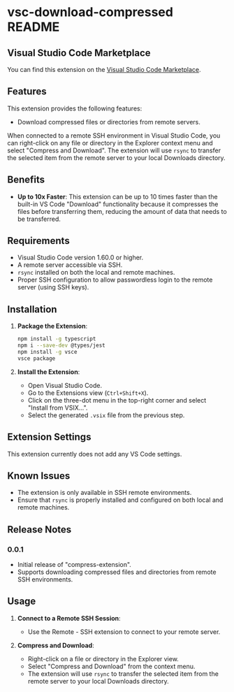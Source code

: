 # vsc-download-compressed README

## Visual Studio Code Marketplace
You can find this extension on the [Visual Studio Code Marketplace](https://marketplace.visualstudio.com/items?itemName=samueletorregrossa.compress-download-extension).

## Features

This extension provides the following features:
- Download compressed files or directories from remote servers.

When connected to a remote SSH environment in Visual Studio Code, you can right-click on any file or directory in the Explorer context menu and select "Compress and Download". The extension will use `rsync` to transfer the selected item from the remote server to your local Downloads directory.

## Benefits

- **Up to 10x Faster**: This extension can be up to 10 times faster than the built-in VS Code "Download" functionality because it compresses the files before transferring them, reducing the amount of data that needs to be transferred.

## Requirements

- Visual Studio Code version 1.60.0 or higher.
- A remote server accessible via SSH.
- `rsync` installed on both the local and remote machines.
- Proper SSH configuration to allow passwordless login to the remote server (using SSH keys).

## Installation

1. **Package the Extension**:
   ```sh
   npm install -g typescript
   npm i --save-dev @types/jest
   npm install -g vsce
   vsce package
   ```

2. **Install the Extension**:
   - Open Visual Studio Code.
   - Go to the Extensions view (`Ctrl+Shift+X`).
   - Click on the three-dot menu in the top-right corner and select "Install from VSIX...".
   - Select the generated `.vsix` file from the previous step.

## Extension Settings

This extension currently does not add any VS Code settings.

## Known Issues

- The extension is only available in SSH remote environments.
- Ensure that `rsync` is properly installed and configured on both local and remote machines.

## Release Notes

### 0.0.1

- Initial release of "compress-extension".
- Supports downloading compressed files and directories from remote SSH environments.

## Usage

1. **Connect to a Remote SSH Session**:
   - Use the Remote - SSH extension to connect to your remote server.

2. **Compress and Download**:
   - Right-click on a file or directory in the Explorer view.
   - Select "Compress and Download" from the context menu.
   - The extension will use `rsync` to transfer the selected item from the remote server to your local Downloads directory.
